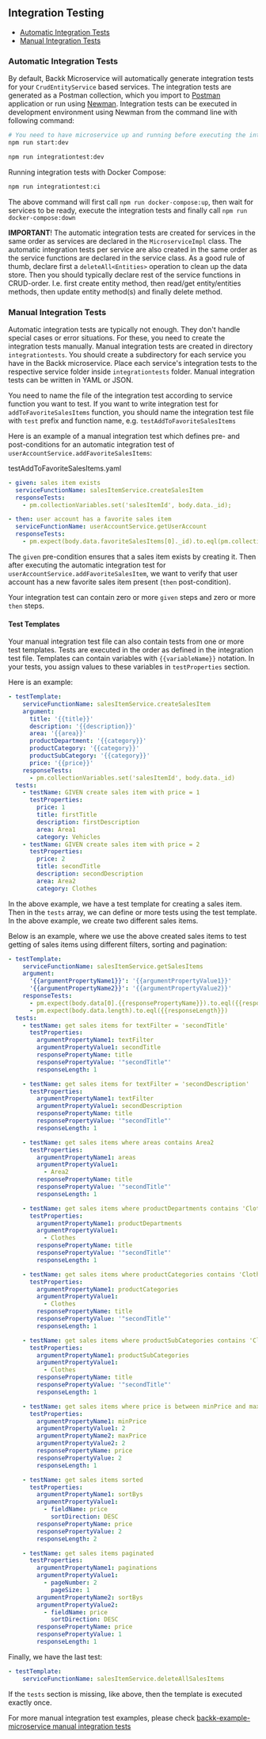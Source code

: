 ## Integration Testing

- [Automatic Integration Tests](#automaticintegrationtests)
- [Manual Integration Tests](#manualintegrationtests)

### <a name="automaticintegrationtests"></a> Automatic Integration Tests
By default, Backk Microservice will automatically generate integration tests for your `CrudEntityService` based 
services. The integration tests are generated as a Postman collection, which you import to [Postman](https://www.postman.com/) application or
run using [Newman](https://www.npmjs.com/package/newman). Integration tests can be executed in development environment using Newman from the command line with following command:

```bash
# You need to have microservice up and running before executing the integration tests
npm run start:dev

npm run integrationtest:dev
```

Running integration tests with Docker Compose:

```bash
npm run integrationtest:ci
```

The above command will first call `npm run docker-compose:up`, then wait for services to be ready, execute the integration tests and
finally call `npm run docker-compose:down`

**IMPORTANT**!
The automatic integration tests are created for services in the same order as services are declared in the `MicroserviceImpl`
class. The automatic integration tests per service are also created in the same order as the service functions are
declared in the service class. As a good rule of thumb, declare first a `deleteAll<Entities>` operation to clean up the data store.
Then you should typically declare rest of the service functions in CRUD-order. I.e. first create entity method, then read/get entity/entities methods,
then update entity method(s) and finally delete method.

### <a name="manualintegrationtests"></a> Manual Integration Tests
Automatic integration tests are typically not enough. They don't handle special cases or error situations.
For these, you need to create the integration tests manually. Manual integration tests are created in directory
`integrationtests`. You should create a subdirectory for each service you have in the Backk microservice.
Place each service's integration tests to the respective service folder inside `integrationtests` folder.
Manual integration tests can be written in YAML or JSON.

You need to name the file of the integration test according to service function you want to test. If you want to
write integration test for `addToFavoriteSalesItems` function, you should name the integration test file with `test` prefix and function name, e.g. `testAddToFavoriteSalesItems`

Here is an example of a manual integration test which defines pre- and post-conditions for an automatic
integration test of `userAccountService.addFavoriteSalesItems`:

testAddToFavoriteSalesItems.yaml
```yaml
- given: sales item exists
  serviceFunctionName: salesItemService.createSalesItem
  responseTests:
    - pm.collectionVariables.set('salesItemId', body.data._id);

- then: user account has a favorite sales item
  serviceFunctionName: userAccountService.getUserAccount
  responseTests:
    - pm.expect(body.data.favoriteSalesItems[0]._id).to.eql(pm.collectionVariables.get('salesItemId'))
```

The `given` pre-condition ensures that a sales item exists by creating it. Then after executing the 
automatic integration test for `userAccountService.addFavoriteSalesItem`, we want to verify that
user account has a new favorite sales item present (`then` post-condition). 

Your integration test can contain zero or more `given` steps and zero or more `then` steps.

#### <a name="manualintegrationtests"></a> Test Templates

Your manual integration test file can also contain tests from one or more test templates.
Tests are executed in the order as defined in the integration test file.
Templates can contain variables with `{{variableName}}` notation. In your tests, you assign values to these variables in `testProperties` section.

Here is an example:

```yaml
- testTemplate:
    serviceFunctionName: salesItemService.createSalesItem
    argument:
      title: '{{title}}'
      description: '{{description}}'
      area: '{{area}}'
      productDepartment: '{{category}}'
      productCategory: '{{category}}'
      productSubCategory: '{{category}}'
      price: '{{price}}'
    responseTests:
      - pm.collectionVariables.set('salesItemId', body.data._id)
  tests:
    - testName: GIVEN create sales item with price = 1
      testProperties:
        price: 1
        title: firstTitle
        description: firstDescription
        area: Area1
        category: Vehicles
    - testName: GIVEN create sales item with price = 2
      testProperties:
        price: 2
        title: secondTitle
        description: secondDescription
        area: Area2
        category: Clothes
```

In the above example, we have a test template for creating a sales item. Then in the `tests` array, we can define
or more tests using the test template. In the above example, we create two different sales items.

Below is an example, where we use the above created sales items to test getting of sales items using different filters, sorting and pagination:

```yaml
- testTemplate:
    serviceFunctionName: salesItemService.getSalesItems
    argument:
      '{{argumentPropertyName1}}': '{{argumentPropertyValue1}}'
      '{{argumentPropertyName2}}': '{{argumentPropertyValue2}}'
    responseTests:
      - pm.expect(body.data[0].{{responsePropertyName}}).to.eql({{responsePropertyValue}})
      - pm.expect(body.data.length).to.eql({{responseLength}})
  tests:
    - testName: get sales items for textFilter = 'secondTitle'
      testProperties:
        argumentPropertyName1: textFilter
        argumentPropertyValue1: secondTitle
        responsePropertyName: title
        responsePropertyValue: '"secondTitle"'
        responseLength: 1

    - testName: get sales items for textFilter = 'secondDescription'
      testProperties:
        argumentPropertyName1: textFilter
        argumentPropertyValue1: secondDescription
        responsePropertyName: title
        responsePropertyValue: '"secondTitle"'
        responseLength: 1

    - testName: get sales items where areas contains Area2
      testProperties:
        argumentPropertyName1: areas
        argumentPropertyValue1:
          - Area2
        responsePropertyName: title
        responsePropertyValue: '"secondTitle"'
        responseLength: 1

    - testName: get sales items where productDepartments contains 'Clothes'
      testProperties:
        argumentPropertyName1: productDepartments
        argumentPropertyValue1:
          - Clothes
        responsePropertyName: title
        responsePropertyValue: '"secondTitle"'
        responseLength: 1

    - testName: get sales items where productCategories contains 'Clothes'
      testProperties:
        argumentPropertyName1: productCategories
        argumentPropertyValue1:
          - Clothes
        responsePropertyName: title
        responsePropertyValue: '"secondTitle"'
        responseLength: 1

    - testName: get sales items where productSubCategories contains 'Clothes'
      testProperties:
        argumentPropertyName1: productSubCategories
        argumentPropertyValue1:
          - Clothes
        responsePropertyName: title
        responsePropertyValue: '"secondTitle"'
        responseLength: 1

    - testName: get sales items where price is between minPrice and maxPrice
      testProperties:
        argumentPropertyName1: minPrice
        argumentPropertyValue1: 2
        argumentPropertyName2: maxPrice
        argumentPropertyValue2: 2
        responsePropertyName: price
        responsePropertyValue: 2
        responseLength: 1

    - testName: get sales items sorted
      testProperties:
        argumentPropertyName1: sortBys
        argumentPropertyValue1:
          - fieldName: price
            sortDirection: DESC
        responsePropertyName: price
        responsePropertyValue: 2
        responseLength: 2

    - testName: get sales items paginated
      testProperties:
        argumentPropertyName1: paginations
        argumentPropertyValue1:
          - pageNumber: 2
            pageSize: 1
        argumentPropertyName2: sortBys
        argumentPropertyValue2:
          - fieldName: price
            sortDirection: DESC
        responsePropertyName: price
        responsePropertyValue: 1
        responseLength: 1
```

Finally, we have the last test:

```yaml
- testTemplate:
    serviceFunctionName: salesItemService.deleteAllSalesItems
```

If the `tests` section is missing, like above, then the template is executed exactly once.

For more manual integration test examples, please check [backk-example-microservice manual integration tests](https://github.com/backk-node/backk-example-microservice/tree/main/integrationtests)

